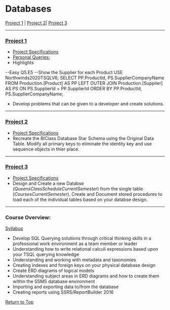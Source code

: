 <a name="TOP"></a>

# Databases 
[Project 1](#p1) | 
[Project 2](#p2)|
[Project 3](#p3)
___
<a name="p1"></a>

### [Project 1](https://github.com/eng-jonathan/Databases/tree/main/Project%201)
* [Project Specifications](https://github.com/eng-jonathan/Databases/blob/main/Project%201/Project%20One%20Specifications.pdf)
* [Personal Queries:](https://github.com/eng-jonathan/Databases/blob/main/Project%201/Query%20Files/Jonathan%20Eng/Group%204%20-%20Jonathan%20Eng.sql)
* Highlights

--Easy Q5.E5
--Show the Supplier for each Product
USE Northwinds2020TSQLV6;
SELECT PP.ProductId,
       PS.SupplierCompanyName
FROM Production.[Product] AS PP
    LEFT OUTER JOIN Production.[Supplier] AS PS
        ON PS.SupplierId = PP.SupplierId
ORDER BY PP.ProductId,
         PS.SupplierCompanyName;  
         
* Develop problems that can be given to a developer and create solutions. 
___
<a name="p2"></a>

### [Project 2](https://github.com/eng-jonathan/Databases/tree/main/Project%202)
* [Project Specifications](https://github.com/eng-jonathan/Databases/blob/main/Project%201/Project%20One%20Specifications.pdf) 
* Recreate the BIClass Database Star Schema using the Original Data Table. Modify all primary keys to eliminate the identity key and use sequence objects in thier place. 
___ 
<a name="p3"></a>

### [Project 3](https://github.com/eng-jonathan/Databases/tree/main/Project%203)
* [Project Specifications](https://github.com/eng-jonathan/Databases/blob/main/Project%203/Project%203%20Specifications.pdf)
* Design and Create a new Databse (*QueensClassScheduleCurrentSemester*) from the single table (*CoursesCurrentSemester*). Create and Document stored procedures to load each of the individual tables based on your databse design.
___
<a name="overview"></a>

### Course Overview:
[Syllabus](https://github.com/eng-jonathan/Databases/blob/main/syllabus/syllabus.pdf)
* Develop SQL Querying solutions through critical thinking skills in a professional work environment as a team member or leader
* Understanding how to write relational calculi expressions based upon your TSQL querying knowledge
* Understanding and working with metadata and taxonomies
* Creating indexes and foreign keys on your physical database design
* Create ERD diagrams of logical models
* Understanding subject areas in ERD diagrams and how to create them within the SSMS database environment
* Importing and exporting data to/from the database
* Creating reports using SSRS/ReportBuilder 2016

[Return to Top](#TOP)
